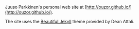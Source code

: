 Juuso Parkkinen's personal web site at [http://ouzor.github.io/](http://ouzor.github.io/).

The site uses the [Beautiful Jekyll](http://deanattali.com/beautiful-jekyll) theme provided by Dean Attali.
